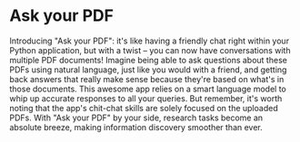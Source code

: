 # Ask your PDF

Introducing "Ask your PDF": it's like having a friendly chat right within your Python application, but with a twist – you can now have conversations with multiple PDF documents! Imagine being able to ask questions about these PDFs using natural language, just like you would with a friend, and getting back answers that really make sense because they're based on what's in those documents. This awesome app relies on a smart language model to whip up accurate responses to all your queries. But remember, it's worth noting that the app's chit-chat skills are solely focused on the uploaded PDFs. With "Ask your PDF" by your side, research tasks become an absolute breeze, making information discovery smoother than ever.